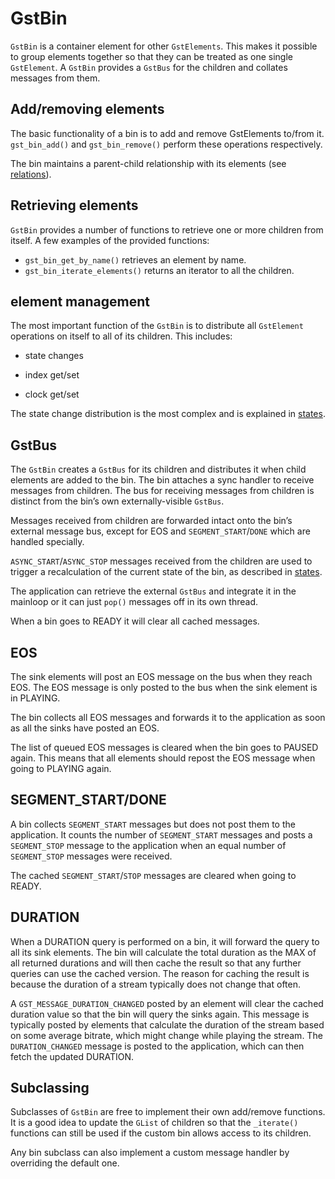 # GstBin

`GstBin` is a container element for other `GstElements`. This makes it
possible to group elements together so that they can be treated as one
single `GstElement`. A `GstBin` provides a `GstBus` for the children and
collates messages from them.

## Add/removing elements

The basic functionality of a bin is to add and remove GstElements
to/from it. `gst_bin_add()` and `gst_bin_remove()` perform these
operations respectively.

The bin maintains a parent-child relationship with its elements (see
[relations](design/relations.md)).

## Retrieving elements

`GstBin` provides a number of functions to retrieve one or more children
from itself. A few examples of the provided functions:

* `gst_bin_get_by_name()` retrieves an element by name.
* `gst_bin_iterate_elements()` returns an iterator to all the children.

## element management

The most important function of the `GstBin` is to distribute all
`GstElement` operations on itself to all of its children. This includes:

  - state changes

  - index get/set

  - clock get/set

The state change distribution is the most complex and is explained in
[states](design/states.md).

## GstBus

The `GstBin` creates a `GstBus` for its children and distributes it when
child elements are added to the bin. The bin attaches a sync handler to
receive messages from children. The bus for receiving messages from
children is distinct from the bin’s own externally-visible `GstBus`.

Messages received from children are forwarded intact onto the bin’s
external message bus, except for EOS and `SEGMENT_START`/`DONE` which are
handled specially.

`ASYNC_START`/`ASYNC_STOP` messages received from the children are used to
trigger a recalculation of the current state of the bin, as described in
[states](design/states.md).

The application can retrieve the external `GstBus` and integrate it in the
mainloop or it can just `pop()` messages off in its own thread.

When a bin goes to READY it will clear all cached messages.

## EOS

The sink elements will post an EOS message on the bus when they reach
EOS. The EOS message is only posted to the bus when the sink element is
in PLAYING.

The bin collects all EOS messages and forwards it to the application as
soon as all the sinks have posted an EOS.

The list of queued EOS messages is cleared when the bin goes to PAUSED
again. This means that all elements should repost the EOS message when
going to PLAYING again.

## SEGMENT_START/DONE

A bin collects `SEGMENT_START` messages but does not post them to the
application. It counts the number of `SEGMENT_START` messages and posts a
`SEGMENT_STOP` message to the application when an equal number of
`SEGMENT_STOP` messages were received.

The cached `SEGMENT_START`/`STOP` messages are cleared when going to READY.

## DURATION

When a DURATION query is performed on a bin, it will forward the query
to all its sink elements. The bin will calculate the total duration as
the MAX of all returned durations and will then cache the result so that
any further queries can use the cached version. The reason for caching the
result is because the duration of a stream typically does not change
that often.

A `GST_MESSAGE_DURATION_CHANGED` posted by an element will clear the
cached duration value so that the bin will query the sinks again. This
message is typically posted by elements that calculate the duration of
the stream based on some average bitrate, which might change while
playing the stream. The `DURATION_CHANGED` message is posted to the
application, which can then fetch the updated DURATION.

## Subclassing

Subclasses of `GstBin` are free to implement their own add/remove
functions. It is a good idea to update the `GList` of children so
that the `_iterate()` functions can still be used if the custom bin
allows access to its children.

Any bin subclass can also implement a custom message handler by
overriding the default one.

